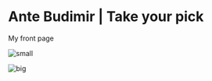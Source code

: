 # Ante Budimir | Take your pick

My front page

![small](https://user-images.githubusercontent.com/57053530/126515235-748b1080-4654-4df7-9603-8366a64bd351.jpg)

![big](https://user-images.githubusercontent.com/57053530/126515269-fcf61c9f-9fcb-4786-a2a3-2d277d0c2196.jpg)
